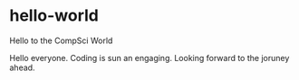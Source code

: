 # hello-world
Hello to the CompSci World

Hello everyone. Coding is sun an engaging. Looking forward to the joruney ahead. 
